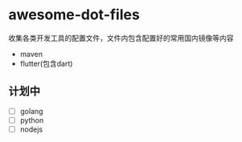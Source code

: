 # awesome-dot-files

收集各类开发工具的配置文件，文件内包含配置好的常用国内镜像等内容

* maven
* flutter(包含dart)

## 计划中

* [ ] golang
* [ ] python
* [ ] nodejs
